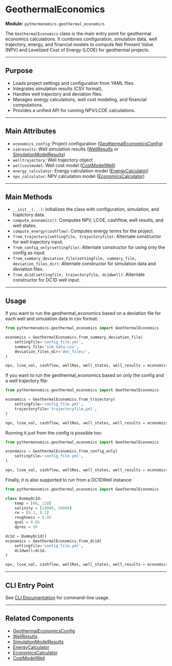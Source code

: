 # GeothermalEconomics

**Module:** `pythermonomics.geothermal_economics`

The `GeothermalEconomics` class is the main entry point for geothermal economics calculations. It combines configuration, simulation data, well trajectory, energy, and financial models to compute Net Present Value (NPV) and Levelized Cost of Energy (LCOE) for geothermal projects.

---

## Purpose

- Loads project settings and configuration from YAML files.
- Integrates simulation results (CSV format).
- Handles well trajectory and deviation files.
- Manages energy calculations, well cost modeling, and financial computations.
- Provides a unified API for running NPV/LCOE calculations.

---

## Main Attributes

- `economics_config`: Project configuration ([GeothermalEconomicsConfig](config/GeothermalEconomicsConfig.md))
- `simresults`: Well simulation results ([WellResults](data/WellResults.md) or [SimulationModelResults](data/SimulationModelResults.md))
- `welltrajectory`: Well trajectory object
- `wellcostmodel`: Well cost model ([CostModelWell](npv_model/CostModelWell.md))
- `energy_calculator`: Energy calculation model ([EnergyCalculator](energy_model/EnergyCalculator.md))
- `npv_calculator`: NPV calculation model ([EconomicsCalculator](npv_model/EconomicsCalculator.md))

---

## Main Methods

- `__init__(...)`: Initializes the class with configuration, simulation, and trajectory data.
- `compute_economics()`: Computes NPV, LCOE, cashflow, well results, and well states.
- `compute_energy(cashflow)`: Computes energy terms for the project.
- `from_trajectory(settingfile, trajectoryfile)`: Alternate constructor for well trajectory input.
- `from_config_only(settingfile)`: Alternate constructor for using only the config as input. 
- `from_summary_deviation_file(settingfile, summary_file, deviation_files_dir)`: Alternate constructor for simulation data and deviation files.
- `from_dc1d(settingfile, trajectoryfile, dc1dwell)`: Alternate constructor for DC1D well input.
---

## Usage

If you want to run the geothermal_economics based on a deviation file for each well and simulation data in 
csv format:
```python
from pythermonomics.geothermal_economics import GeothermalEconomics

economics = GeothermalEconomics.from_summary_deviation_file(
    settingfile='config_file.yml',
    summary_file='sim_data.csv',
    deviation_files_dir='dev_files/',
)

npv, lcoe_val, cashflow, wellRes, well_states, well_results = economics.compute_economics()
```

If you want to run the geothermal_economics based on only the config and a well trajectory file: 
```python
from pythermonomics.geothermal_economics import GeothermalEconomics

economics = GeothermalEconomics.from_trajectory(
    settingfile='config_file.yml',
    trajectoryfile='trajectoryfile,yml',
)

npv, lcoe_val, cashflow, wellRes, well_states, well_results = economics.compute_economics()
```

Running it just from the config is possible too: 
```python
from pythermonomics.geothermal_economics import GeothermalEconomics

economics = GeothermalEconomics.from_config_only(
    settingfile='config_file.yml',
)

npv, lcoe_val, cashflow, wellRes, well_states, well_results = economics.compute_economics()
```

Finally, it is also supported to run from a DC1DWell instance:
```python
from pythermonomics.geothermal_economics import GeothermalEconomics

class DummyDc1d:
    temp = [60, 120]
    salinity = [10000, 10000]
    rw = [0.1, 0.1]
    roughness = 0.05
    qvol = 0.05
    dpres = 30

dc1d = DummyDc1d()
economics = GeothermalEconomics.from_dc1d(
    settingfile='config_file.yml',
    dc1dwell=dc1d.
)

npv, lcoe_val, cashflow, wellRes, well_states, well_results = economics.compute_economics()
```

---

## CLI Entry Point

See [CLI Documentation](cli.md) for command-line usage.

---

## Related Components

- [GeothermalEconomicsConfig](config/GeothermalEconomicsConfig.md)
- [WellResults](data/WellResults.md)
- [SimulationModelResults](data/SimulationModelResults.md)
- [EnergyCalculator](energy_model/EnergyCalculator.md)
- [EconomicsCalculator](npv_model/EconomicsCalculator.md)
- [CostModelWell](npv_model/CostModelWell.md)